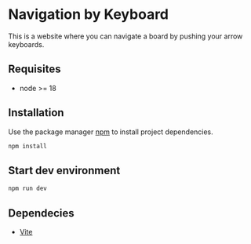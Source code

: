 # Navigation by Keyboard

This is a website where you can navigate a board by pushing your arrow keyboards.

## Requisites

- node >= 18

## Installation

Use the package manager [npm](https://docs.npmjs.com/) to install project dependencies.

```bash
npm install

```

## Start dev environment

```bash
npm run dev
```

## Dependecies

- [Vite](https://vitejs.dev/)

